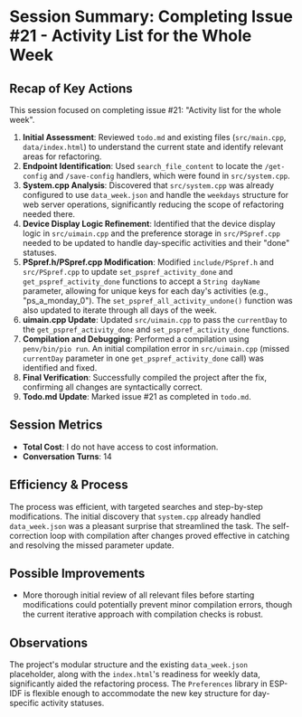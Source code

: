# Session Summary: Completing Issue #21 - Activity List for the Whole Week

## Recap of Key Actions
This session focused on completing issue #21: "Activity list for the whole week".

1.  **Initial Assessment**: Reviewed `todo.md` and existing files (`src/main.cpp`, `data/index.html`) to understand the current state and identify relevant areas for refactoring.
2.  **Endpoint Identification**: Used `search_file_content` to locate the `/get-config` and `/save-config` handlers, which were found in `src/system.cpp`.
3.  **System.cpp Analysis**: Discovered that `src/system.cpp` was already configured to use `data_week.json` and handle the `weekdays` structure for web server operations, significantly reducing the scope of refactoring needed there.
4.  **Device Display Logic Refinement**: Identified that the device display logic in `src/uimain.cpp` and the preference storage in `src/PSpref.cpp` needed to be updated to handle day-specific activities and their "done" statuses.
5.  **PSpref.h/PSpref.cpp Modification**: Modified `include/PSpref.h` and `src/PSpref.cpp` to update `set_pspref_activity_done` and `get_pspref_activity_done` functions to accept a `String dayName` parameter, allowing for unique keys for each day's activities (e.g., "ps_a_monday_0"). The `set_pspref_all_activity_undone()` function was also updated to iterate through all days of the week.
6.  **uimain.cpp Update**: Updated `src/uimain.cpp` to pass the `currentDay` to the `get_pspref_activity_done` and `set_pspref_activity_done` functions.
7.  **Compilation and Debugging**: Performed a compilation using `penv/bin/pio run`. An initial compilation error in `src/uimain.cpp` (missed `currentDay` parameter in one `get_pspref_activity_done` call) was identified and fixed.
8.  **Final Verification**: Successfully compiled the project after the fix, confirming all changes are syntactically correct.
9.  **Todo.md Update**: Marked issue #21 as completed in `todo.md`.

## Session Metrics
- **Total Cost**: I do not have access to cost information.
- **Conversation Turns**: 14

## Efficiency & Process
The process was efficient, with targeted searches and step-by-step modifications. The initial discovery that `system.cpp` already handled `data_week.json` was a pleasant surprise that streamlined the task. The self-correction loop with compilation after changes proved effective in catching and resolving the missed parameter update.

## Possible Improvements
- More thorough initial review of all relevant files before starting modifications could potentially prevent minor compilation errors, though the current iterative approach with compilation checks is robust.

## Observations
The project's modular structure and the existing `data_week.json` placeholder, along with the `index.html`'s readiness for weekly data, significantly aided the refactoring process. The `Preferences` library in ESP-IDF is flexible enough to accommodate the new key structure for day-specific activity statuses.
